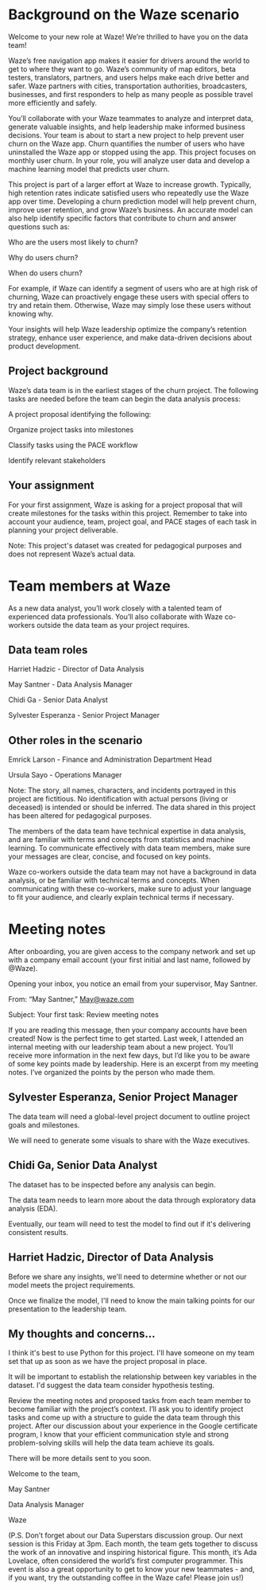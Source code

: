 # Background on the Waze scenario
Welcome to your new role at Waze! We’re thrilled to have you on the data team! 

Waze’s free navigation app makes it easier for drivers around the world to get to where they want to go. Waze’s community of map editors, beta testers, translators, partners, and users helps make each drive better and safer. Waze partners with cities, transportation authorities, broadcasters, businesses, and first responders to help as many people as possible travel more efficiently and safely. 

You’ll collaborate with your Waze teammates to analyze and interpret data, generate valuable insights, and help leadership make informed business decisions. Your team is about to start a new project to help prevent user churn on the Waze app. Churn quantifies the number of users who have uninstalled the Waze app or stopped using the app. This project focuses on monthly user churn. In your role, you will analyze user data and develop a machine learning model that predicts user churn. 

This project is part of a larger effort at Waze to increase growth. Typically, high retention rates indicate satisfied users who repeatedly use the Waze app over time. Developing a churn prediction model will help prevent churn, improve user retention, and grow Waze’s business. An accurate model can also help identify specific factors that contribute to churn and answer questions such as: 

Who are the users most likely to churn?

Why do users churn? 

When do users churn? 

For example, if Waze can identify a segment of users who are at high risk of churning, Waze can proactively engage these users with special offers to try and retain them. Otherwise, Waze may simply lose these users without knowing why. 

Your insights will help Waze leadership optimize the company’s retention strategy, enhance user experience, and make data-driven decisions about product development.  

## Project background
Waze’s data team is in the earliest stages of the churn project. The following tasks are needed before the team can begin the data analysis process:

A project proposal identifying the following:

Organize project tasks into milestones

Classify tasks using the PACE workflow

Identify relevant stakeholders

## Your assignment
For your first assignment, Waze is asking for a project proposal that will create milestones for the tasks within this project. Remember to take into account your audience, team, project goal, and PACE stages of each task in planning your project deliverable.

Note: This project's dataset was created for pedagogical purposes and does not represent Waze’s actual data.

# Team members at Waze
As a new data analyst, you’ll work closely with a talented team of experienced data professionals. You’ll also collaborate with Waze co-workers outside the data team as your project requires. 

## Data team roles
Harriet Hadzic - Director of Data Analysis 

May Santner - Data Analysis Manager 

Chidi Ga - Senior Data Analyst 

Sylvester Esperanza - Senior Project Manager 

## Other roles in the scenario
Emrick Larson - Finance and Administration Department Head 

Ursula Sayo - Operations Manager 

Note: The story, all names, characters, and incidents portrayed in this project are fictitious. No identification with actual persons (living or deceased) is intended or should be inferred. The data shared in this project has been altered for pedagogical purposes.

The members of the data team have technical expertise in data analysis, and are familiar with  terms and concepts from statistics and machine learning. To communicate effectively with data team members, make sure your messages are clear, concise, and focused on key points. 

Waze co-workers outside the data team may not have a background in data analysis, or be familiar with technical terms and concepts. When communicating with these co-workers, make sure to adjust your language to fit your audience, and clearly explain technical terms if necessary.

# Meeting notes
After onboarding, you are given access to the company network and set up with a company email account (your first initial and last name, followed by @Waze).

Opening your inbox, you notice an email from your supervisor, May Santner. 

From:  “May Santner,” May@waze.com 

Subject: Your first task: Review meeting notes

If you are reading this message, then your company accounts have been created! Now is the perfect time to get started. Last week, I attended an internal meeting with our leadership team about a new project. You’ll receive more information in the next few days, but I’d like you to be aware of some key points made by leadership. Here is an excerpt from my meeting notes. I’ve organized the points by the person who made them.

## Sylvester Esperanza, Senior Project Manager

The data team will need a global-level project document to outline project goals and milestones.

We will need to generate some visuals to share with the Waze executives.

## Chidi Ga, Senior Data Analyst

The dataset has to be inspected before any analysis can begin. 

The data team needs to learn more about the data through exploratory data analysis (EDA).

Eventually, our team will need to test the model to find out if it's delivering consistent results.

## Harriet Hadzic, Director of Data Analysis

Before we share any insights, we'll need to determine whether or not our model meets the project requirements.

Once we finalize the model, I'll need to know the main talking points for our presentation to the leadership team.

## My thoughts and concerns… 

I think it's best to use Python for this project. I'll have someone on my team set that up as soon as we have the project proposal in place.

It will be important to establish the relationship between key variables in the dataset. I'd suggest the data team consider hypothesis testing.

Review the meeting notes and proposed tasks from each team member to become familiar with the project’s context. I’ll ask you to identify project tasks and come up with a structure to guide the data team through this project. After our discussion about your experience in the Google certificate program, I know that your efficient communication style and strong problem-solving skills will help the data team achieve its goals. 

There will be more details sent to you soon.

Welcome to the team,

May Santner 

Data Analysis Manager

Waze

(P.S. Don’t forget about our Data Superstars discussion group. Our next session is this Friday at 3pm. Each month, the team gets together to discuss the work of an innovative and inspiring historical figure. This month, it’s Ada Lovelace, often considered the world’s first computer programmer. This event is also a great opportunity to get to know your new teammates - and, if you want, try the outstanding coffee in the Waze cafe! Please join us!)
